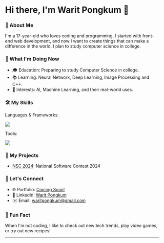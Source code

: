 # Hi there, I'm Warit Pongkum 👋
### 🌟 About Me
I'm a 17-year-old who loves coding and programming. I started with front-end web development, and now I want to create things that can make a difference in the world. I plan to study computer science in college.

### 🚀 What I'm Doing Now
- 🎓 Education: Preparing to study Computer Science in college.
- 📚 Learning: Neural Network, Deep Learning, Image Processing and C++.
- 🤖 Interests: AI, Machine Learning, and their real-world uses.

### 🛠️ My Skills
Languages & Frameworks:
<div>
    <img src="https://skillicons.dev/icons?i=html,css,js,ts,react,python,java" /><br>
</div>

Tools:
<div>
    <img src="https://skillicons.dev/icons?i=git,github,vscode" /><br>
</div>

### 🌱 My Projects
- [NSC 2024](#): National Software Contest 2024

### 💬 Let's Connect
- 🌐 Portfolio: [Coming Soon!](#)
- 🔗 LinkedIn: [Warit Pongkum](www.linkedin.com/in/warit-pongkum-4089982ba)
- ✉️ Email: [waritpongkum@gmail.com](mailto:waritpongkum@gmail.com)

### 🎉 Fun Fact
When I'm not coding, I like to check out new tech trends, play video games, or try out new recipes!

---
